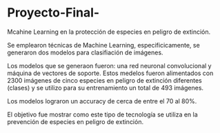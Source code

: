 # Proyecto-Final-
Mcahine Learning en la protección de especies en peligro de extinción.

Se emplearon técnicas de Machine Learning, especificicamente, se generaron dos modelos para clasifiación de imágenes.

Los modelos que se generaon fueron: una red neuronal convolucional y máquina de vectores de soporte. Estos medelos fueron alimentados con 2300 imágenes de cinco
especies en peligro de extinción diferentes (clases) y se utilizo para su entrenamiento un total de 493 imágenes.

Los modelos lograron un accuracy de cerca de entre el 70 al 80%. 

El objetivo fue mostrar como este tipo de tecnología se utiliza en la prevención de especies en peligro de extinción. 
